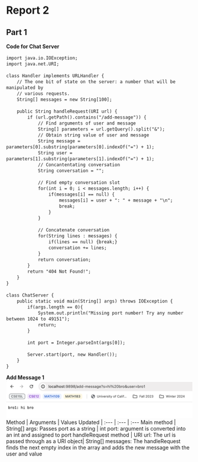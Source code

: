 # Report 2
## Part 1
**Code for Chat Server**
```
import java.io.IOException;
import java.net.URI;

class Handler implements URLHandler {
    // The one bit of state on the server: a number that will be manipulated by
    // various requests.
    String[] messages = new String[100];

    public String handleRequest(URI url) {
        if (url.getPath().contains("/add-message")) {
            // Find arguments of user and message
            String[] parameters = url.getQuery().split("&");
            // Obtain string value of user and message
            String message = parameters[0].substring(parameters[0].indexOf("=") + 1);
            String user = parameters[1].substring(parameters[1].indexOf("=") + 1);
            // Concantentating conversation
            String conversation = "";
            
            // Find empty conversation slot
            for(int i = 0; i < messages.length; i++) {
                if(messages[i] == null) {
                    messages[i] = user + ": " + message + "\n";
                    break;
                }
            }
            
            // Concatenate conversation
            for(String lines : messages) {
                if(lines == null) {break;}
                conversation += lines;
            }
            return conversation;
        }
        return "404 Not Found!";
    }
}

class ChatServer {
    public static void main(String[] args) throws IOException {
        if(args.length == 0){
            System.out.println("Missing port number! Try any number between 1024 to 49151");
            return;
        }

        int port = Integer.parseInt(args[0]);

        Server.start(port, new Handler());
    }
}
```
**Add Message 1**
![Image](add_message1.png)
Method | Arguments | Values Updated
| :--- | :--- | :---
Main method | String[] args: Passes port as a string | int port: argument is converted into an int and assigned to port
handleRequest method  | URI url: The url is passed through as a URI object| String[] messages: The handleRequest finds the next empty index in the array and adds the new message with the user and value
